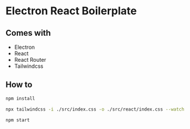 # Electron React Boilerplate

## Comes with

- Electron
- React
- React Router
- Tailwindcss

## How to

```bash
npm install
```

```bash
npx tailwindcss -i ./src/index.css -o ./src/react/index.css --watch
```

```bash
npm start
```
